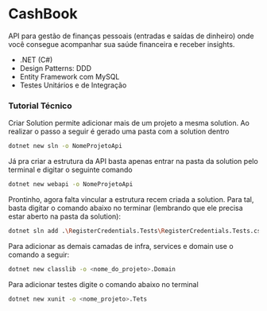 # CashBook

API para gestão de finanças pessoais (entradas e saídas de dinheiro) onde você consegue acompanhar sua saúde financeira e receber insights.

- .NET (C#)
- Design Patterns: DDD
- Entity Framework com MySQL
- Testes Unitários e de Integração


### Tutorial Técnico
Criar Solution permite adicionar mais de um projeto a mesma solution. Ao realizar o passo a seguir é gerado uma pasta com a solution dentro

```bash
dotnet new sln -o NomeProjetoApi
```

Já pra criar a estrutura da API basta apenas entrar na pasta da solution pelo terminal e digitar o seguinte comando

```bash
dotnet new webapi -o NomeProjetoApi
```

Prontinho, agora falta vincular a estrutura recem criada a solution. Para tal, basta digitar o comando abaixo no terminar (lembrando que ele precisa estar aberto na pasta da solution):

```bash
dotnet sln add .\RegisterCredentials.Tests\RegisterCredentials.Tests.csproj
```

Para adicionar as demais camadas de infra, services e domain use o comando a seguir:

```bash
dotnet new classlib -o <nome_do_projeto>.Domain
```

Para adicionar testes digite o comando abaixo no terminal

```bash
dotnet new xunit -o <nome_projeto>.Tets
```